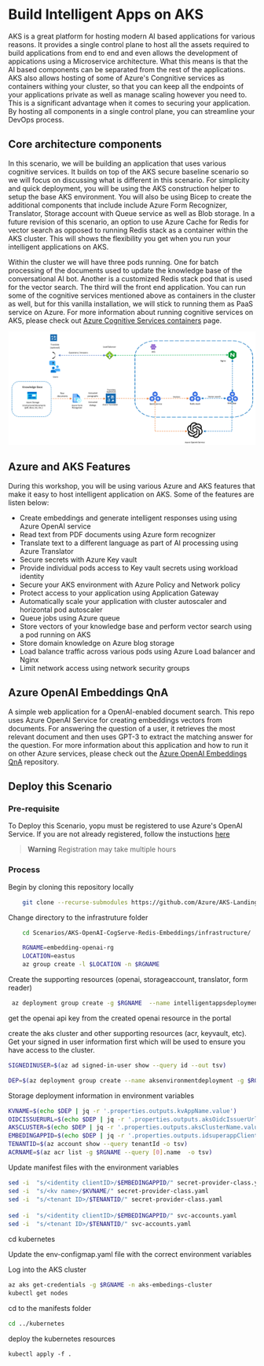 # Build Intelligent Apps on AKS

AKS is a great platform for hosting modern AI based applications for various reasons. It provides a single control plane to host all the assets required to build applications from end to end and even allows the development of appications using a Microservice architecture. What this means is that the AI based components can be separated from the rest of the applications. AKS also allows hosting of some of Azure's Congnitive services as containers withing your cluster, so that you can keep all the endpoints of your applications private as well as manage scaling however you need to. This is a significant advantage when it comes to securing your application. By hosting all components in a single control plane, you can streamline your DevOps process. 

## Core architecture components
In this scenario, we will be building an application that uses various cognitive services. It builds on top of the AKS secure baseline scenario so we will focus on discussing what is different in this scenario. For simplicity and quick deployment, you will be using the AKS construction helper to setup the base AKS environment. You will also be using Bicep to create the additional components that include include Azure Form Recognizer, Translator, Storage account with Queue service as well as Blob storage. In a future revision of this scenario, an option to use Azure Cache for Redis for vector search as opposed to running Redis stack as a container within the AKS cluster. This will shows the flexibility you get when you run your intelligent applications on AKS.

Within the cluster we will have three pods running. One for batch processing of the documents used to update the knowledge base of the conversational AI bot. Another is a customized Redis stack pod that is used for the vector search. The third will the front end application. You can run some of the cognitive services mentioned above as containers in the cluster as well, but for this vanilla installation, we will stick to running them as PaaS service on Azure. For more information about running cognitive services on AKS, please check out [Azure Cognitive Services containers](https://learn.microsoft.com/en-us/azure/cognitive-services/cognitive-services-container-support) page.

![Architecture](../../media/architecture_aks_oai.png)

## Azure and AKS Features
During this workshop, you will be using various Azure and AKS features that make it easy to host intelligent application on AKS. Some of the features are listen below:
* Create embeddings and generate intelligent responses using using Azure OpenAI service
* Read text from PDF documents using Azure form recognizer
* Translate text to a different language as part of AI processing using Azure Translator
* Secure secrets with Azure Key vault
* Provide individual pods access to Key vault secrets using workload identity
* Secure your AKS environment with Azure Policy and Network policy
* Protect access to your application using Application Gateway
* Automatically scale your application with cluster autoscaler and horizontal pod autoscaler
* Queue jobs using Azure queue
* Store vectors of your knowledge base and perform vector search using a pod running on AKS
* Store domain knowledge on Azure blog storage
* Load balance traffic across various pods using Azure Load balancer and Nginx
* Limit network access using network security groups

## Azure OpenAI Embeddings QnA

A simple web application for a OpenAI-enabled document search. This repo uses Azure OpenAI Service for creating embeddings vectors from documents. For answering the question of a user, it retrieves the most relevant document and then uses GPT-3 to extract the matching answer for the question. For more information about this application and how to run it on other Azure services, please check out the [Azure OpenAI Embeddings QnA](https://github.com/azure-samples/azure-open-ai-embeddings-qna) repository.

## Deploy this Scenario

### Pre-requisite
To Deploy this Scenario, yopu must be registered to use Azure's OpenAI Service.  If you are not already registered, follow the instuctions [here](https://learn.microsoft.com/legal/cognitive-services/openai/limited-access)

> **Warning** 
> Registration may take multiple hours

### Process

Begin by cloning this repository locally
```bash
    git clone --recurse-submodules https://github.com/Azure/AKS-Landing-Zone-Accelerator
```

Change directory to the infrastruture folder

```bash
    cd Scenarios/AKS-OpenAI-CogServe-Redis-Embeddings/infrastructure/
```
```bash
    RGNAME=embedding-openai-rg
    LOCATION=eastus
    az group create -l $LOCATION -n $RGNAME
```

Create the supporting resources (openai, storageaccount, translator, form reader)
```bash
 az deployment group create -g $RGNAME  --name intelligentappsdeployment --template-file intelligent-services.bicep --parameters parameters.json --parameters UniqueString=<your unique string>
```

get the openai api key from the created openai resource in the portal 

create the aks cluster and other supporting resources (acr, keyvault, etc). Get your signed in user information first which will be used to ensure you have access to the cluster.
```bash
SIGNEDINUSER=$(az ad signed-in-user show --query id --out tsv)
```

```bash
DEP=$(az deployment group create --name aksenvironmentdeployment -g $RGNAME  --parameters signedinuser=$SIGNEDINUSER api_key=<your openai key>  -f aks.bicep -o json)
```
Storage deployment information in environment variables
```bash
KVNAME=$(echo $DEP | jq -r '.properties.outputs.kvAppName.value')
OIDCISSUERURL=$(echo $DEP | jq -r '.properties.outputs.aksOidcIssuerUrl.value')
AKSCLUSTER=$(echo $DEP | jq -r '.properties.outputs.aksClusterName.value')
EMBEDINGAPPID=$(echo $DEP | jq -r '.properties.outputs.idsuperappClientId.value')
TENANTID=$(az account show --query tenantId -o tsv)
ACRNAME=$(az acr list -g $RGNAME --query [0].name  -o tsv)
```

Update manifest files with the environment variables
```bash
sed -i  "s/<identity clientID>/$EMBEDINGAPPID/" secret-provider-class.yaml
sed -i  "s/<kv name>/$KVNAME/" secret-provider-class.yaml
sed -i  "s/<tenant ID>/$TENANTID/" secret-provider-class.yaml

sed -i  "s/<identity clientID>/$EMBEDINGAPPID/" svc-accounts.yaml
sed -i  "s/<tenant ID>/$TENANTID/" svc-accounts.yaml
```
cd kubernetes


Update the env-configmap.yaml file with the correct environment variables

Log into the AKS cluster

```bash
az aks get-credentials -g $RGNAME -n aks-embedings-cluster
kubectl get nodes
```

cd to the manifests folder
```bash
cd ../kubernetes
```

deploy the kubernetes resources
```
kubectl apply -f .
```



